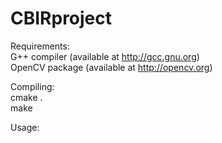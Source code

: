 # CBIRproject

Requirements:<br/>
	G++ compiler (available at http://gcc.gnu.org)<br/>
	OpenCV package (available at http://opencv.org)<br/>

Compiling:<br/>
	cmake .<br/>
	make<br/>

Usage:<br/>
	
